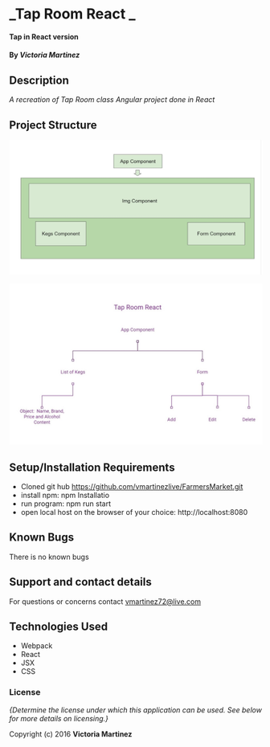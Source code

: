 # _Tap Room React _

#### Tap in React version 

#### By _**Victoria Martinez**_

## Description

_A recreation of Tap Room class Angular project done in React_

## Project Structure 
![](src\assets\images\tap-room-component.jpg)

![](src\assets\images\tap-room-root-structure.jpg)

## Setup/Installation Requirements

* Cloned git hub https://github.com/vmartinezlive/FarmersMarket.git 
* install npm: npm Installatio
* run program: npm run start
* open local host on the browser of your choice: http://localhost:8080 

## Known Bugs

There is no known bugs

## Support and contact details

For questions or concerns contact vmartinez72@live.com 

## Technologies Used

* Webpack
* React
* JSX
* CSS


### License

*{Determine the license under which this application can be used.  See below for more details on licensing.}*

Copyright (c) 2016 **Victoria Martinez**
